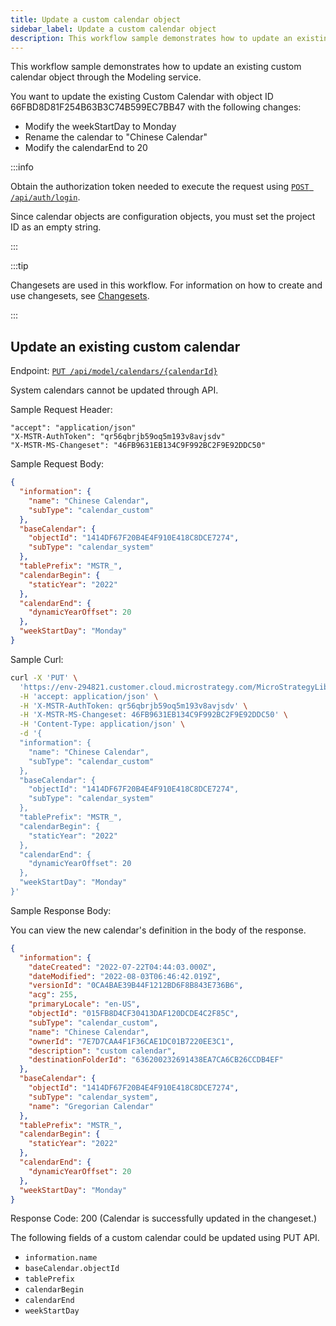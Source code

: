 ```yaml
---
title: Update a custom calendar object
sidebar_label: Update a custom calendar object
description: This workflow sample demonstrates how to update an existing custom calendar object through the Modeling service.
---
```


<Available since="2021 Update 7" />

This workflow sample demonstrates how to update an existing custom calendar object through the Modeling service.

You want to update the existing Custom Calendar with object ID 66FBD8D81F254B63B3C74B599EC7BB47 with the following changes:

- Modify the weekStartDay to Monday
- Rename the calendar to "Chinese Calendar"
- Modify the calendarEnd to 20

:::info

Obtain the authorization token needed to execute the request using [`POST /api/auth/login`](https://demo.microstrategy.com/MicroStrategyLibrary/api-docs/index.html#/Authentication/postLogin).

Since calendar objects are configuration objects, you must set the project ID as an empty string.

:::

:::tip

Changesets are used in this workflow. For information on how to create and use changesets, see [Changesets](/docs/common-workflows/modeling/changesets.md).

:::

## Update an existing custom calendar

Endpoint: [`PUT /api/model/calendars/{calendarId}`](https://demo.microstrategy.com/MicroStrategyLibrary/api-docs/index.html#/Calendars)

System calendars cannot be updated through API.

Sample Request Header:

```http
"accept": "application/json"
"X-MSTR-AuthToken": "qr56qbrjb59oq5m193v8avjsdv"
"X-MSTR-MS-Changeset": "46FB9631EB134C9F992BC2F9E92DDC50"
```

Sample Request Body:

```json
{
  "information": {
    "name": "Chinese Calendar",
    "subType": "calendar_custom"
  },
  "baseCalendar": {
    "objectId": "1414DF67F20B4E4F910E418C8DCE7274",
    "subType": "calendar_system"
  },
  "tablePrefix": "MSTR_",
  "calendarBegin": {
    "staticYear": "2022"
  },
  "calendarEnd": {
    "dynamicYearOffset": 20
  },
  "weekStartDay": "Monday"
}
```

Sample Curl:

```bash
curl -X 'PUT' \
  'https://env-294821.customer.cloud.microstrategy.com/MicroStrategyLibrary/api/model/calendars/015FB8D4CF30413DAF120DCDE4C2F85C' \
  -H 'accept: application/json' \
  -H 'X-MSTR-AuthToken: qr56qbrjb59oq5m193v8avjsdv' \
  -H 'X-MSTR-MS-Changeset: 46FB9631EB134C9F992BC2F9E92DDC50' \
  -H 'Content-Type: application/json' \
  -d '{
  "information": {
    "name": "Chinese Calendar",
    "subType": "calendar_custom"
  },
  "baseCalendar": {
    "objectId": "1414DF67F20B4E4F910E418C8DCE7274",
    "subType": "calendar_system"
  },
  "tablePrefix": "MSTR_",
  "calendarBegin": {
    "staticYear": "2022"
  },
  "calendarEnd": {
    "dynamicYearOffset": 20
  },
  "weekStartDay": "Monday"
}'
```

Sample Response Body:

You can view the new calendar's definition in the body of the response.

```json
{
  "information": {
    "dateCreated": "2022-07-22T04:44:03.000Z",
    "dateModified": "2022-08-03T06:46:42.019Z",
    "versionId": "0CA4BAE39B44F1212BD6F8B843E736B6",
    "acg": 255,
    "primaryLocale": "en-US",
    "objectId": "015FB8D4CF30413DAF120DCDE4C2F85C",
    "subType": "calendar_custom",
    "name": "Chinese Calendar",
    "ownerId": "7E7D7CAA4F1F36CAE1DC01B7220EE3C1",
    "description": "custom calendar",
    "destinationFolderId": "636200232691438EA7CA6CB26CCDB4EF"
  },
  "baseCalendar": {
    "objectId": "1414DF67F20B4E4F910E418C8DCE7274",
    "subType": "calendar_system",
    "name": "Gregorian Calendar"
  },
  "tablePrefix": "MSTR_",
  "calendarBegin": {
    "staticYear": "2022"
  },
  "calendarEnd": {
    "dynamicYearOffset": 20
  },
  "weekStartDay": "Monday"
}
```

Response Code: 200 (Calendar is successfully updated in the changeset.)

The following fields of a custom calendar could be updated using PUT API.

- `information.name`
- `baseCalendar.objectId`
- `tablePrefix`
- `calendarBegin`
- `calendarEnd`
- `weekStartDay`
